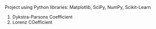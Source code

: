 Project using Python libraries: Matplotlib, SciPy, NumPy, Scikit-Learn
1. Dykstra-Parsons Coefficient
2. Lorenz COefficient

